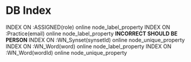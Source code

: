 # DB Index

INDEX ON :ASSIGNED(role)	online	node_label_property
INDEX ON :Practice(email)	online	node_label_property  **INCORRECT SHOULD BE PERSON**
INDEX ON :WN_Synset(synsetId)	online	node_unique_property
INDEX ON :WN_Word(word)	online	node_label_property
INDEX ON :WN_Word(wordId)	online	node_unique_property

